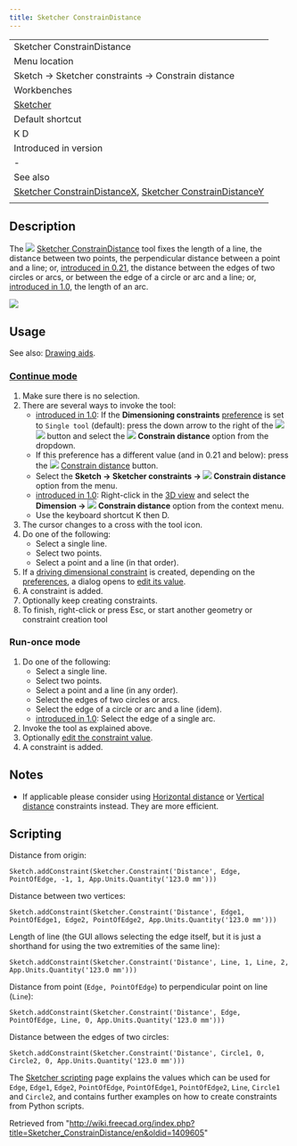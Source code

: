 ```yaml
---
title: Sketcher ConstrainDistance
---
```


|                                                                                                                                                                                      |
| ------------------------------------------------------------------------------------------------------------------------------------------------------------------------------------ |
| Sketcher ConstrainDistance                                                                                                                                                           |
| Menu location                                                                                                                                                                        |
| Sketch → Sketcher constraints → Constrain distance                                                                                                                                   |
| Workbenches                                                                                                                                                                          |
| [Sketcher](/Sketcher_Workbench "Sketcher Workbench")                                                                                                                                 |
| Default shortcut                                                                                                                                                                     |
| K D                                                                                                                                                                                  |
| Introduced in version                                                                                                                                                                |
| -                                                                                                                                                                                    |
| See also                                                                                                                                                                             |
| [Sketcher ConstrainDistanceX](/Sketcher_ConstrainDistanceX "Sketcher ConstrainDistanceX"), [Sketcher ConstrainDistanceY](/Sketcher_ConstrainDistanceY "Sketcher ConstrainDistanceY") |
|                                                                                                                                                                                      |

## Description

The ![](/images/Sketcher_ConstrainDistance.svg) [Sketcher ConstrainDistance](/Sketcher_ConstrainDistance "Sketcher ConstrainDistance") tool fixes the length of a line, the distance between two points, the perpendicular distance between a point and a line; or, [introduced in 0.21](/Release_notes_0.21 "Release notes 0.21"), the distance between the edges of two circles or arcs, or between the edge of a circle or arc and a line; or, [introduced in 1.0](/Release_notes_1.0 "Release notes 1.0"), the length of an arc.

![](/images/Sketcher_ConstrainDistance_example.png)

## Usage

See also: [Drawing aids](/Sketcher_Workbench#Drawing_aids "Sketcher Workbench").

### [Continue mode](/Sketcher_Workbench#Continue_modes "Sketcher Workbench")

1. Make sure there is no selection.
2. There are several ways to invoke the tool:
   - [introduced in 1.0](/Release_notes_1.0 "Release notes 1.0"): If the **Dimensioning constraints** [preference](/Sketcher_Preferences#General "Sketcher Preferences") is set to `Single tool` (default): press the down arrow to the right of the ![](/images/Sketcher_Dimension.svg)![](/images/Toolbar_flyout_arrow.svg) button and select the **![](/images/Sketcher_ConstrainDistance.svg) Constrain distance** option from the dropdown.
   - If this preference has a different value (and in 0.21 and below): press the ![](/images/Sketcher_ConstrainDistance.svg) [Constrain distance](/Sketcher_ConstrainDistance "Sketcher ConstrainDistance") button.
   - Select the **Sketch → Sketcher constraints → ![](/images/Sketcher_ConstrainDistance.svg) Constrain distance** option from the menu.
   - [introduced in 1.0](/Release_notes_1.0 "Release notes 1.0"): Right-click in the [3D view](/3D_view "3D view") and select the **Dimension → ![](/images/Sketcher_ConstrainDistance.svg) Constrain distance** option from the context menu.
   - Use the keyboard shortcut K then D.
3. The cursor changes to a cross with the tool icon.
4. Do one of the following:
   - Select a single line.
   - Select two points.
   - Select a point and a line (in that order).
5. If a [driving dimensional constraint](/Sketcher_ToggleDrivingConstraint "Sketcher ToggleDrivingConstraint") is created, depending on the [preferences](/Sketcher_Preferences#Display "Sketcher Preferences"), a dialog opens to [edit its value](/Sketcher_Workbench#Edit_constraints "Sketcher Workbench").
6. A constraint is added.
7. Optionally keep creating constraints.
8. To finish, right-click or press Esc, or start another geometry or constraint creation tool

### Run-once mode

1. Do one of the following:
   - Select a single line.
   - Select two points.
   - Select a point and a line (in any order).
   - Select the edges of two circles or arcs.
   - Select the edge of a circle or arc and a line (idem).
   - [introduced in 1.0](/Release_notes_1.0 "Release notes 1.0"): Select the edge of a single arc.
2. Invoke the tool as explained above.
3. Optionally [edit the constraint value](/Sketcher_Workbench#Edit_constraints "Sketcher Workbench").
4. A constraint is added.

## Notes

- If applicable please consider using [Horizontal distance](/Sketcher_ConstrainDistanceX "Sketcher ConstrainDistanceX") or [Vertical distance](/Sketcher_ConstrainDistanceY "Sketcher ConstrainDistanceY") constraints instead. They are more efficient.

## Scripting

Distance from origin:

```
Sketch.addConstraint(Sketcher.Constraint('Distance', Edge, PointOfEdge, -1, 1, App.Units.Quantity('123.0 mm')))

```

Distance between two vertices:

```
Sketch.addConstraint(Sketcher.Constraint('Distance', Edge1, PointOfEdge1, Edge2, PointOfEdge2, App.Units.Quantity('123.0 mm')))

```

Length of line (the GUI allows selecting the edge itself, but it is just a shorthand for using the two extremities of the same line):

```
Sketch.addConstraint(Sketcher.Constraint('Distance', Line, 1, Line, 2, App.Units.Quantity('123.0 mm')))

```

Distance from point (`Edge, PointOfEdge`) to perpendicular point on line (`Line`):

```
Sketch.addConstraint(Sketcher.Constraint('Distance', Edge, PointOfEdge, Line, 0, App.Units.Quantity('123.0 mm')))

```

Distance between the edges of two circles:

```
Sketch.addConstraint(Sketcher.Constraint('Distance', Circle1, 0, Circle2, 0, App.Units.Quantity('123.0 mm')))

```

The [Sketcher scripting](/Sketcher_scripting "Sketcher scripting") page explains the values which can be used for `Edge`, `Edge1`, `Edge2`, `PointOfEdge`, `PointOfEdge1`, `PointOfEdge2`, `Line`, `Circle1` and `Circle2`, and contains further examples on how to create constraints from Python scripts.

Retrieved from "<http://wiki.freecad.org/index.php?title=Sketcher_ConstrainDistance/en&oldid=1409605>"
